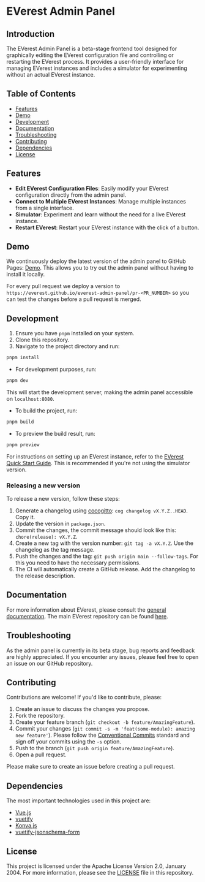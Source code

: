 # EVerest Admin Panel

## Introduction

The EVerest Admin Panel is a beta-stage frontend tool designed for graphically
editing the EVerest configuration file and controlling or restarting the
EVerest process.
It provides a user-friendly interface for managing EVerest instances and
includes a simulator for experimenting without an actual EVerest instance.

## Table of Contents

- [Features](#features)
- [Demo](#demo)
- [Development](#development)
- [Documentation](#documentation)
- [Troubleshooting](#troubleshooting)
- [Contributing](#contributing)
- [Dependencies](#dependencies)
- [License](#license)

## Features

- **Edit EVerest Configuration Files**: Easily modify your EVerest
  configuration directly from the admin panel.
- **Connect to Multiple EVerest Instances**: Manage multiple instances from a
  single interface.
- **Simulator**: Experiment and learn without the need for a live EVerest
  instance.
- **Restart EVerest**: Restart your EVerest instance with the click of a
  button.

## Demo

We continuously deploy the latest version of the admin panel to
GitHub Pages: [Demo](https://everest.github.io/everest-admin-panel/main).
This allows you to try out the admin panel without having to install it
locally.

For every pull request we deploy a version to
`https://everest.github.io/everest-admin-panel/pr-<PR_NUMBER>` so you can test
the changes before a pull request is merged.

## Development

1. Ensure you have `pnpm` installed on your system.
2. Clone this repository.
3. Navigate to the project directory and run:

```bash
pnpm install
```

- For development purposes, run:

```bash
pnpm dev
```

This will start the development server, making the admin panel accessible on
`localhost:8080`.

- To build the project, run:

```bash
pnpm build
```

- To preview the build result, run:

```bash
pnpm preview
```

For instructions on setting up an EVerest instance, refer to the
[EVerest Quick Start Guide](https://everest.github.io/nightly/general/03_quick_start_guide.html).
This is recommended if you're not using the simulator version.

### Releasing a new version

To release a new version, follow these steps:
1. Generate a changelog using [cocogitto](https://github.com/cocogitto/cocogitto): `cog changelog vX.Y.Z..HEAD`. Copy it.
2. Update the version in `package.json`.
3. Commit the changes, the commit message should look like this: `chore(release): vX.Y.Z`.
4. Create a new tag with the version number: `git tag -a vX.Y.Z`. Use the changelog as the tag message.
5. Push the changes and the tag: `git push origin main --follow-tags`. For this you need to have the necessary permissions.
6. The CI will automatically create a GitHub release. Add the changelog to the release description.

## Documentation

For more information about EVerest, please consult the
[general documentation](https://everest.github.io/nightly/).
The main EVerest repository can be found
[here](https://github.com/EVerest/everest).

## Troubleshooting

As the admin panel is currently in its beta stage, bug reports and feedback
are highly appreciated. If you encounter any issues, please feel free to open
an issue on our GitHub repository.

## Contributing

Contributions are welcome! If you'd like to contribute, please:

1. Create an issue to discuss the changes you propose.
2. Fork the repository.
3. Create your feature branch (`git checkout -b feature/AmazingFeature`).
4. Commit your changes (`git commit -s -m 'feat(some-module): amazing new
   feature'`). Please follow the
   [Conventional Commits](https://www.conventionalcommits.org/en/v1.0.0/)
   standard and sign off your commits using the `-s` option.
5. Push to the branch (`git push origin feature/AmazingFeature`).
6. Open a pull request.

Please make sure to create an issue before creating a pull request.

## Dependencies
The most important technologies used in this project are:

- [Vue.js](https://vuejs.org/)
- [vuetify](https://vuetifyjs.com/)
- [Konva.js](https://konvajs.org)
- [vuetify-jsonschema-form](https://github.com/koumoul-dev/vuetify-jsonschema-form)

## License

This project is licensed under the Apache License Version 2.0, January 2004.
For more information, please see the
[LICENSE](https://github.com/EVerest/everest-admin-panel/blob/main/LICENSE)
file in this repository.
